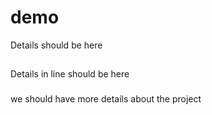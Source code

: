 # demo
Details should be here 

## 

Details in line should be here 

### 

we should have more details about the project 

